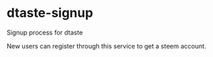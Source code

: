 # dtaste-signup
Signup process for dtaste

New users can register through this service to get a steem account.
